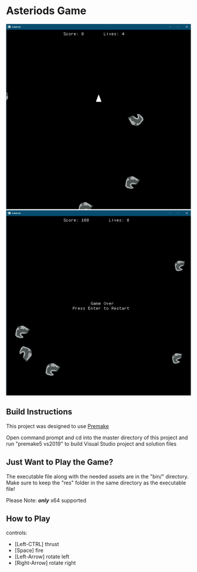 # Asteriods Game

![Play Image](images/play.png)
![Game Over Image](images/game_over.png)


## Build Instructions

This project was designed to use [Premake](https://premake.github.io/)

Open command prompt and cd into the master directory of this project and run "premake5 vs2019" to build Visual Studio project and solution files

## Just Want to Play the Game?

The executable file along with the needed assets are in the "bin/" directory. Make sure to keep the "res" folder in the same directory as the executable file! 

Please Note: _**only**_ x64 supported

## How to Play

controls:

* [Left-CTRL] thrust
* [Space] fire
* [Left-Arrow] rotate left
* [Right-Arrow] rotate right

